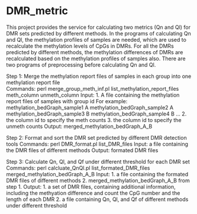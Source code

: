 # DMR_metric
This project provides the service for calculating two metrics (Qn and Ql) for DMR sets predicted by different methods.
In the programs of calculating Qn and Ql, the methylation profiles of samples are needed, which are used to recalculate the methylation levels of CpGs in DMRs. For all the DMRs predicted by different methods, the methylation differences of DMRs are recalculated based on the methylation profiles of samples also. 
There are two programs of preprocessing before calculating Qn and Ql.


Step 1: Merge the methylation report files of samples in each group into one methylation report file     
     Commands: perl merge_group_meth_inf.pl list_methylation_report_files meth_column unmeth_column
      Input: 1. A file containing the methylation report files of samples with group id
          For example: methylation_bedGraph_sample1 A
                methylation_bedGraph_sample2 A
                methylation_bedGraph_sample3 B
                methylation_bedGraph_sample4 B
                ...
          2. the column id to specify the meth counts
          3. the column id to specify the unmeth counts
      Output: merged_methylation_bedGraph_A_B
         
       
Step 2: Format and sort the DMR set predicted by different DMR detection tools
      Commands: perl DMR_format.pl list_DMR_files
      Input: a file containing the DMR files of different methods 
      Output: formated DMR files 
      
Step 3: Calculate Qn, Ql, and Qf under different threshold for each DMR set
      Commands: perl calcluate_QnQl.pl list_formated_DMR_files merged_methylation_bedGraph_A_B
      Input: 1. a file containing the formated DMR files of different methods 
             2. merged_methylation_bedGraph_A_B from step 1.
      Output: 1. a set of DMR files, containing additional information, including the methyation difference and count the CpG number and the length of each DMR
			        2. a file containing Qn, Ql, and Qf of different methods under different threshold 
